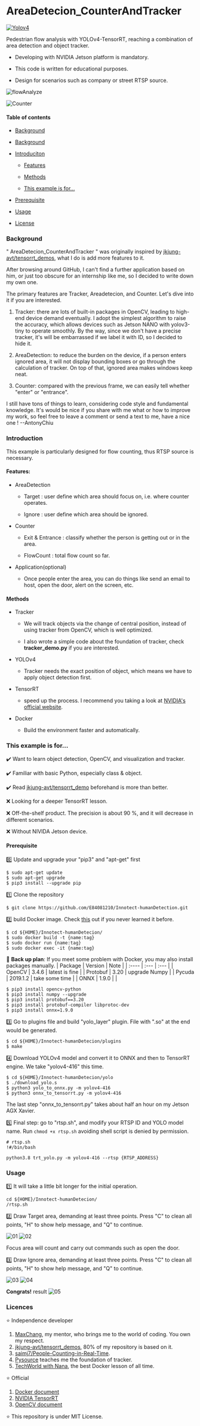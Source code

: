 # AreaDetecion_CounterAndTracker

[![Yolov4](https://img.shields.io/badge/YOLOv4--TRT-AreaDetection-brightgreen)](https://github.com/E84081210/AreaDetecion_CounterAndTracker)

Pedestrian flow analysis with YOLOv4-TensorRT, reaching a combination of area detection and object tracker.

- Developing with NVIDIA Jetson platform is mandatory.

- This code is written for educational purposes.

- Design for scenarios such as company or street RTSP source.

![flowAnalyze](./docs/flowAnalyze.jpeg)

![Counter](./docs/Counter.gif)


#### Table of contents

- [Background](#background)

- [Background](#background)

- [Introduciton](#introduction)

    - [Features](#features)

    - [Methods](#methods)

    - [This example is for...](#this-example-is-for)

- [Prerequisite](#prerequisite)
    
- [Usage](#usage)

- [License](#license)

### Background
" AreaDetecion_CounterAndTracker " was originally inspired by [jkjung-avt/tensorrt_demos](https://github.com/jkjung-avt/tensorrt_demos), what I do is add more features to it. 

After browsing around GitHub, I can't find a further application based on him, or just too obscure for an internship like me, so I decided to write down my own one. 

The primary features are Tracker, Areadetecion, and Counter. Let's dive into it if you are interested.

1. Tracker: there are lots of built-in packages in OpenCV, leading to high-end device demand eventually. I adopt the simplest algorithm to raise the accuracy, which allows devices such as Jetson NANO with yolov3-tiny to operate smoothly. By the way, since we don't have a precise tracker, it's will be embarrassed if we label it with ID, so I decided to hide it.

2. AreaDetection: to reduce the burden on the device, if a person enters ignored area, it will not display bounding boxes or go through the calculation of tracker. On top of that, ignored area makes windows keep neat.

3. Counter: compared with the previous frame, we can easily tell whether "enter" or "entrance".

I still have tons of things to learn, considering code style and fundamental knowledge. It's would be nice if you share with me what or how to improve my work, so feel free to leave a comment or send a text to me, have a nice one ! --AntonyChiu

### Introduction

This example is particularly designed for flow counting, thus RTSP source is necessary. 

#### Features:

- AreaDetection

    - Target    : user define which area should focus on, i.e. where counter operates.

    - Ignore    : user define which area should be ignored.

- Counter

    - Exit & Entrance : classify whether the person is getting out or in the area.

    - FlowCount       : total flow count so far.

- Application(optional)

    - Once people enter the area, you can do things like send an email to host, open the door, alert on the screen, etc.

#### Methods

- Tracker

    - We will track objects via the change of central position, instead of using tracker from OpenCV, which is well optimized.

    - I also wrote a simple code about the foundation of tracker, check **tracker_demo.py** if you are interested.

- YOLOv4

    - Tracker needs the exact position of object, which means we have to apply object detection first.
- TensorRT

    - speed up the process. I recommend you taking a look at [NVIDIA's official website](https://developer.nvidia.com/tensorrt).

- Docker

    - Build the environment faster and automatically.

### This example is for...

:heavy_check_mark: Want to learn object detection, OpenCV, and visualization and tracker.

:heavy_check_mark: Familiar with basic Python, especially class & object.

:heavy_check_mark: Read [jkjung-avt/tensorrt_demo](https://github.com/jkjung-avt/tensorrt_demos) beforehand is more than better.

:x: Looking for a deeper TensorRT lesson.

:x: Off-the-shelf product. The precision is about 90 %, and it will decrease in different scenarios.

:x: Without NIVIDA Jetson device.

#### Prerequisite

:zero: Update and upgrade your "pip3" and "apt-get" first
```shell
$ sudo apt-get update
$ sudo apt-get upgrade
$ pip3 install --upgrade pip
```

:one: Clone the repository
```shell
$ git clone https://github.com/E84081210/Innotect-humanDetection.git
```

:two: build Docker image. Check [this](https://docs.docker.com/develop/develop-images/dockerfile_best-practices/) out if you never learned it before.
```shell
$ cd ${HOME}/Innotect-humanDetecion/
$ sudo docker build -t {name:tag}
$ sudo docker run {name:tag}
$ sudo docker exec -it {name:tag}
```

:raised_hands: __Back up plan__: If you meet some problem with Docker, you may also install packages manually.
| Package   | Version   | Note            |
| :----     | :---      | :---            |
| OpenCV    | 3.4.6     | latest is fine  |
| Protobuf  | 3.20      | upgrade Numpy   |
| Pycuda    | 2019.1.2  | take some time  |
| ONNX      | 1.9.0     |                 |

```shell
$ pip3 install opencv-python
$ pip3 install numpy --upgrade
$ pip3 install protobuf==3.20
$ pip3 install protobuf-compiler libprotoc-dev
$ pip3 install onnx=1.9.0
```

:three: Go to plugins file and build "yolo_layer" plugin. File with ".so" at the end would be generated. 
```shell
$ cd ${HOME}/Innotect-humanDetecion/plugins
$ make
```

:four: Download YOLOv4 model and convert it to ONNX and then to TensorRT engine. We take "yolov4-416" this time.
```shell
$ cd ${HOME}/Innotect-humanDetecion/yolo
$ ./download_yolo.s
$ python3 yolo_to_onnx.py -m yolov4-416
$ python3 onnx_to_tensorrt.py -m yolov4-416
```

The last step "onnx_to_tensorrt.py" takes about half an hour on my Jetson AGX Xavier.

:five: Final step: go to "rtsp.sh", and modify your RTSP ID and YOLO model name. Run ```chmod +x rtsp.sh``` avoiding shell script is denied by permission.
```shell
# rtsp.sh
!#/bin/bash

python3.8 trt_yolo.py -m yolov4-416 --rtsp {RTSP_ADDRESS}
```

### Usage

:one: It will take a little bit longer for the initial operation.
```shell
cd ${HOME}/Innotect-humanDetecion/
/rtsp.sh
```

:two: Draw Target area, demanding at least three points. Press "C" to clean all points, "H" to show help message, and "Q" to continue.

![01](./docs/01.png)
![02](./docs/02.png)

Focus area will count and carry out commands such as open the door.

:three: Draw Ignore area, demanding at least three points. Press "C" to clean all points, "H" to show help message, and "Q" to continue.

![03](./docs/03.png)
![04](./docs/04.png)

__Congrats!__ 
result
![05](./docs/05.png)


### Licences

:star: Independence developer
1. [MaxChang](https://github.com/MaxChangInnodisk), my mentor, who brings me to the world of coding. You own my respect.
2. [jkjung-avt/tensorrt_demos](https://github.com/jkjung-avt/tensorrt_demos), 80% of my repository is based on it.
3. [saimj7/People-Counting-in-Real-Time](https://github.com/saimj7/People-Counting-in-Real-Time).
4. [Pysource](https://pysource.com) teaches me the foundation of tracker.
5. [TechWorld with Nana](https://www.youtube.com/watch?v=3c-iBn73dDE), the best Docker lesson of all time.

:star: Official 
1. [Docker document](https://docs.docker.com)
2. [NVIDIA TensorRT](https://github.com/NVIDIA/TensorRT)
3. [OpenCV document](https://docs.opencv.org/4.x/)

:star: This repository is under MIT License.